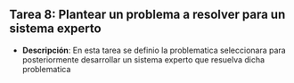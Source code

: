 ## Tarea 8: Plantear un problema a resolver para un sistema experto
- **Descripción**: En esta tarea se definio la problematica seleccionara para posteriormente desarrollar un sistema experto que resuelva dicha problematica
